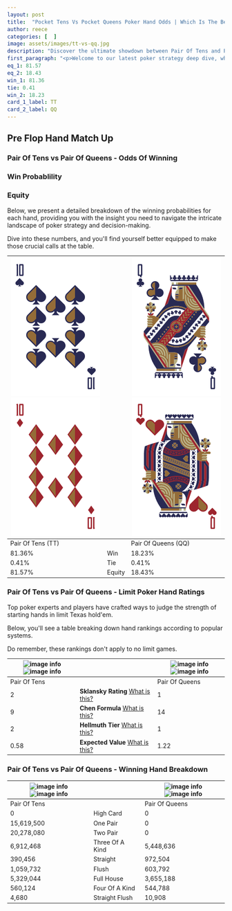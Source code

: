 ```yaml
---
layout: post
title:  "Pocket Tens Vs Pocket Queens Poker Hand Odds | Which Is The Better Hand In Poker? A Complete Guide"
author: reece
categories: [  ]
image: assets/images/tt-vs-qq.jpg
description: "Discover the ultimate showdown between Pair Of Tens and Pair Of Queens in poker! Uncover the odds, strategies, and scenarios where one hand triumphs over the other. Get ready to up your poker game with this thrilling analysis."
first_paragraph: "<p>Welcome to our latest poker strategy deep dive, where we're pitting two distinct hands against each other in a high-stakes showdown: Pair Of Tens vs Pair Of Queens.</p><p>In the dynamic world of poker, every decision counts, and knowing which hand holds the upper hand is key to your success at the table.</p><p>In this article, we'll dissect these two hands, explore the scenarios where one dominates the other, and equip you with the knowledge to make strategic choices that can tip the odds in your favor.</p><p>Get ready to unravel the intriguing dynamics of these poker hands and elevate your game to new heights.</p>"
eq_1: 81.57
eq_2: 18.43
win_1: 81.36
tie: 0.41
win_2: 18.23
card_1_label: TT
card_2_label: QQ
---
```




[comment]: # (sp0)

## Pre Flop Hand Match Up

<div class="table hand-ratings" markdown="1"> 



### Pair Of Tens vs Pair Of Queens - Odds Of Winning


  
<div class="row graphs"> 
<div class="col-lg-6">
    <h3>Win Probablility</h3>
    <canvas id="WinChart"></canvas>
</div>
<div class="col-lg-6">
    <h3>Equity</h3>
    <canvas id="EquityChart"></canvas>
</div>
</div>

  Below, we present a detailed breakdown of the winning probabilities for each hand, providing you with the insight you need to navigate the intricate landscape of poker strategy and decision-making. 

Dive into these numbers, and you'll find yourself better equipped to make those crucial calls at the table.


    
| ![image info](assets/images/hand1/t.png) ![image info](assets/images/hand1/to.png) |  | ![image info](assets/images/hand2/q.png) ![image info](assets/images/hand2/qo.png) |
| -------- | -------- | -------- |
| Pair Of Tens (TT) |  | Pair Of Queens (QQ) |
| 81.36% | Win | 18.23% |
| 0.41% | Tie | 0.41% |
| 81.57% | Equity | 18.43% |




[comment]: # (sp1)



### Pair Of Tens vs Pair Of Queens - Limit Poker Hand Ratings

Top poker experts and players have crafted ways to judge the strength of starting hands in limit Texas hold'em. 

Below, you'll see a table breaking down hand rankings according to popular systems. 

Do remember, these rankings don't apply to no limit games.


    
| ![image info](https://www.riverpairs.com/assets/images/hand1/t.png) ![image info](https://www.riverpairs.com/assets/images/hand1/to.png) |  | ![image info](https://www.riverpairs.com/assets/images/hand2/q.png) ![image info](https://www.riverpairs.com/assets/images/hand2/qo.png) |
| -------- | -------- | -------- |
| Pair Of Tens |  | Pair Of Queens |
| 2 | **Sklansky Rating** [What is this?](/sklansky-rating-explained) | 1 |
| 9 | **Chen Formula** [What is this?](/chen-formula-explained) | 14 |
| 2 | **Hellmuth Tier** [What is this?](/Hellmuth-tier-explained) | 1 |
| 0.58 | **Expected Value** [What is this?](/expected-value-explained) | 1.22 |




[comment]: # (sp2)



### Pair Of Tens vs Pair Of Queens - Winning Hand Breakdown


    
| ![image info](https://www.riverpairs.com/assets/images/hand1/t.png) ![image info](https://www.riverpairs.com/assets/images/hand1/to.png) |  | ![image info](https://www.riverpairs.com/assets/images/hand2/q.png) ![image info](https://www.riverpairs.com/assets/images/hand2/qo.png) |
| -------- | -------- | -------- |
| Pair Of Tens |  | Pair Of Queens |
| 0 | High Card | 0 |
| 15,619,500 | One Pair | 0 |
| 20,278,080 | Two Pair | 0 |
| 6,912,468 | Three Of A Kind | 5,448,636 |
| 390,456 | Straight | 972,504 |
| 1,059,732 | Flush | 603,792 |
| 5,329,044 | Full House | 3,655,188 |
| 560,124 | Four Of A Kind | 544,788 |
| 4,680 | Straight Flush | 10,908 |




[comment]: # (sp3)



</div>

[comment]: # (sp4)



[comment]: # (sp5)

